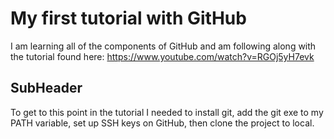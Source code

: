 # My first tutorial with GitHub

I am learning all of the components of GitHub and am following along with the tutorial found here:
https://www.youtube.com/watch?v=RGOj5yH7evk

## SubHeader

To get to this point in the tutorial I needed to install git, add the git exe to my PATH variable, set up SSH keys on GitHub, then clone the project to local.
